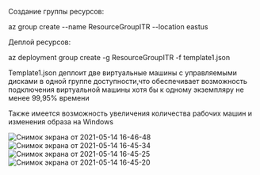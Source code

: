 Создание группы ресурсов:

az group create --name ResourceGroupITR --location eastus 

Деплой ресурсов:

az deployment  group create  -g ResourceGroupITR -f template1.json

Template1.json деплоит две виртуальные машины с управляемыми дисками в одной группе доступности,что обеспечивает возможность подключения виртуальной машины хотя бы к одному экземпляру не менее 99,95% времени 

Также имеется возможность увеличения количества рабочих машин и изменения образа на Windows


![Снимок экрана от 2021-05-14 16-46-48](https://user-images.githubusercontent.com/73390744/118280508-f4ea6300-b4d4-11eb-8b2e-ac4010be0ab4.png)
![Снимок экрана от 2021-05-14 16-45-34](https://user-images.githubusercontent.com/73390744/118280523-f9168080-b4d4-11eb-8f57-ba8068a83633.png)
![Снимок экрана от 2021-05-14 16-45-25](https://user-images.githubusercontent.com/73390744/118280540-fddb3480-b4d4-11eb-820c-524c6c56160f.png)
![Снимок экрана от 2021-05-14 16-45-20](https://user-images.githubusercontent.com/73390744/118280551-00d62500-b4d5-11eb-9a7f-2cec28ae1b5a.png)
